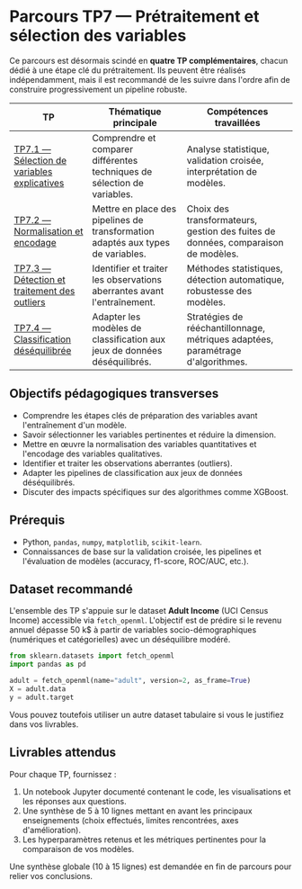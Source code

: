 # Parcours TP7 — Prétraitement et sélection des variables

Ce parcours est désormais scindé en **quatre TP complémentaires**, chacun dédié à une étape clé du prétraitement. Ils peuvent être réalisés indépendamment, mais il est recommandé de les suivre dans l'ordre afin de construire progressivement un pipeline robuste.

| TP | Thématique principale | Compétences travaillées |
| --- | --- | --- |
| [TP7.1 — Sélection de variables explicatives](TP7_1_Selection_Variables.md) | Comprendre et comparer différentes techniques de sélection de variables. | Analyse statistique, validation croisée, interprétation de modèles. |
| [TP7.2 — Normalisation et encodage](TP7_2_Normalisation_Encodage.md) | Mettre en place des pipelines de transformation adaptés aux types de variables. | Choix des transformateurs, gestion des fuites de données, comparaison de modèles. |
| [TP7.3 — Détection et traitement des outliers](TP7_3_Outliers.md) | Identifier et traiter les observations aberrantes avant l'entraînement. | Méthodes statistiques, détection automatique, robustesse des modèles. |
| [TP7.4 — Classification déséquilibrée](TP7_4_Classification_Desiquilibree.md) | Adapter les modèles de classification aux jeux de données déséquilibrés. | Stratégies de rééchantillonnage, métriques adaptées, paramétrage d'algorithmes. |

## Objectifs pédagogiques transverses

- Comprendre les étapes clés de préparation des variables avant l'entraînement d'un modèle.
- Savoir sélectionner les variables pertinentes et réduire la dimension.
- Mettre en œuvre la normalisation des variables quantitatives et l'encodage des variables qualitatives.
- Identifier et traiter les observations aberrantes (outliers).
- Adapter les pipelines de classification aux jeux de données déséquilibrés.
- Discuter des impacts spécifiques sur des algorithmes comme XGBoost.

## Prérequis

- Python, `pandas`, `numpy`, `matplotlib`, `scikit-learn`.
- Connaissances de base sur la validation croisée, les pipelines et l'évaluation de modèles (accuracy, f1-score, ROC/AUC, etc.).

## Dataset recommandé

L'ensemble des TP s'appuie sur le dataset **Adult Income** (UCI Census Income) accessible via `fetch_openml`. L'objectif est de prédire si le revenu annuel dépasse 50 k$ à partir de variables socio-démographiques (numériques et catégorielles) avec un déséquilibre modéré.

```python
from sklearn.datasets import fetch_openml
import pandas as pd

adult = fetch_openml(name="adult", version=2, as_frame=True)
X = adult.data
y = adult.target
```

Vous pouvez toutefois utiliser un autre dataset tabulaire si vous le justifiez dans vos livrables.

## Livrables attendus

Pour chaque TP, fournissez :

1. Un notebook Jupyter documenté contenant le code, les visualisations et les réponses aux questions.
2. Une synthèse de 5 à 10 lignes mettant en avant les principaux enseignements (choix effectués, limites rencontrées, axes d'amélioration).
3. Les hyperparamètres retenus et les métriques pertinentes pour la comparaison de vos modèles.

Une synthèse globale (10 à 15 lignes) est demandée en fin de parcours pour relier vos conclusions.
